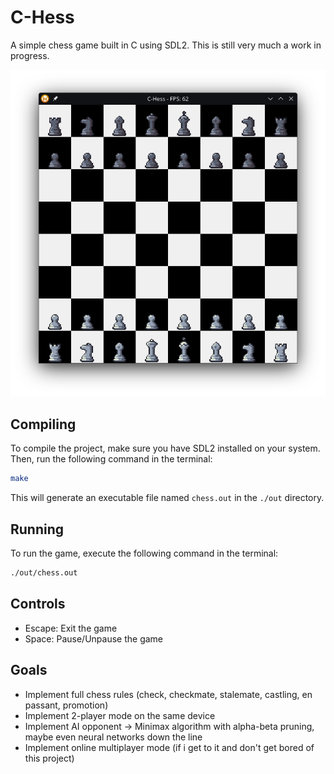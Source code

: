 # C-Hess
A simple chess game built in C using SDL2. This is still very much a work in progress.

![C-Hess Screenshot](./docs/screenshot.png)

## Compiling
To compile the project, make sure you have SDL2 installed on your system. Then, run the following command in the terminal:

```bash
make
```

This will generate an executable file named `chess.out` in the `./out` directory.

## Running
To run the game, execute the following command in the terminal:

```bash
./out/chess.out
```

## Controls
- Escape: Exit the game
- Space: Pause/Unpause the game

## Goals
- Implement full chess rules (check, checkmate, stalemate, castling, en passant, promotion)
- Implement 2-player mode on the same device
- Implement AI opponent -> Minimax algorithm with alpha-beta pruning, maybe even neural networks down the line
- Implement online multiplayer mode (if i get to it and don't get bored of this project)
